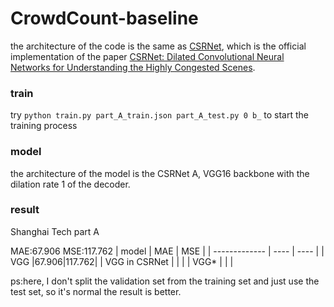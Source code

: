 # CrowdCount-baseline

the architecture of the code is the same as [CSRNet](https://arxiv.org/abs/1802.10062), which is the official implementation of the paper [CSRNet: Dilated Convolutional Neural Networks for Understanding the Highly Congested Scenes](https://arxiv.org/abs/1802.10062).

### train
try `python train.py part_A_train.json part_A_test.py 0 b_` to start the training process

### model
the architecture of the model is the CSRNet A, VGG16 backbone with the dilation rate 1 of the decoder.

### result
Shanghai Tech part A

MAE:67.906  MSE:117.762
| model         | MAE  | MSE  |
| ------------- | ---- | ---- |
| VGG           |67.906|117.762|
| VGG in CSRNet |      |      |
| VGG*          |      |      |

ps:here, I don't split the validation set from the training set and just use the test set, so it's normal the result is better.
